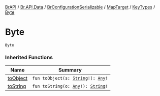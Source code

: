 [BrAPI](../../../../index.md) / [Br.API.Data](../../../index.md) / [BrConfigurationSerializable](../../index.md) / [MapTarget](../index.md) / [KeyTypes](index.md) / [Byte](./-byte.md)

# Byte

`Byte`

### Inherited Functions

| Name | Summary |
|---|---|
| [toObject](to-object.md) | `fun toObject(s: `[`String`](https://kotlinlang.org/api/latest/jvm/stdlib/kotlin/-string/index.html)`!): `[`Any`](https://kotlinlang.org/api/latest/jvm/stdlib/kotlin/-any/index.html)`!` |
| [toString](to-string.md) | `fun toString(o: `[`Any`](https://kotlinlang.org/api/latest/jvm/stdlib/kotlin/-any/index.html)`!): `[`String`](https://kotlinlang.org/api/latest/jvm/stdlib/kotlin/-string/index.html)`!` |
